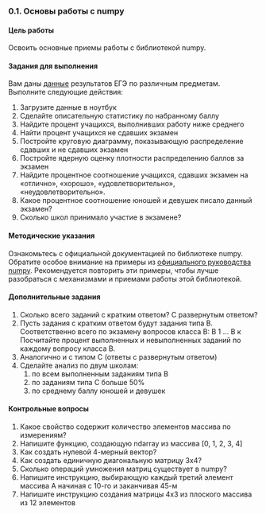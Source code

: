 ### 0.1. Основы работы с numpy

#### Цель работы

Освоить основные приемы работы с библиотекой numpy.

#### Задания для выполнения

Вам даны [данные](https://drive.google.com/drive/folders/1I_6Oi9MZ5LN-VHrqfM1-nPRFpflDruRj?usp=sharing) результатов ЕГЭ по различным предметам. Выполните следующие действия:

1. Загрузите данные в ноутбук
2. Сделайте описательную статистику по набранному баллу
3. Найдите процент учащихся, выполнивших работу ниже среднего
4. Найти процент учащихся не сдавших экзамен
5. Постройте круговую диаграмму, показывающую распределение сдавших и не сдавших экзамен
6. Постройте ядерную оценку плотности распределению баллов за экзамен
7. Найдите процентное соотношение учащихся, сдавших экзамен на «отлично», «хорошо», «удовлетворительно», «неудовлетворительно».
8. Какое процентное соотношение юношей и девушек писало данный экзамен? 
9. Сколько школ принимало участие в экзамене?

#### Методические указания

Ознакомьтесь с официальной документацией по библиотеке numpy. Обратите особое внимание на примеры из [официального руководства numpy](https://docs.scipy.org/doc/numpy/user/quickstart.html). Рекомендуется повторить эти примеры, чтобы лучше разобраться с механизмами и приемами работы этой библиотекой.

#### Дополнительные задания

1. Сколько всего заданий с кратким ответом? С развернутым ответом?
2. Пусть задания с кратким ответом будут задания типа В. Соответственно всего по экзамену вопросов класса В: В 1 … В к Посчитайте процент выполненных и невыполненных заданий по каждому вопросу класса В. 
3. Аналогично и с типом С (ответы с развернутым ответом)
4. Сделайте анализ по двум школам:
    1. по всем выполненным заданиям типа В
    2. по заданиям типа С больше 50%
    3. по среднему баллу юношей и девушек

#### Контрольные вопросы

1. Какое свойство содержит количество элементов массива по измерениям?
2. Напишите функцию, создающую ndarray из массива [0, 1, 2, 3, 4]
3. Как создать нулевой 4-мерный вектор?
4. Как создать единичную диагональную матрицу 3х4?
5. Сколько операций умножения матриц существует в numpy?
6. Напишите инструкцию, выбирающую каждый третий элемент массива А начиная с 10-го и заканчивая 45-м
7. Напишите инструкцию создания матрицы 4х3 из плоского массива из 12 элементов
